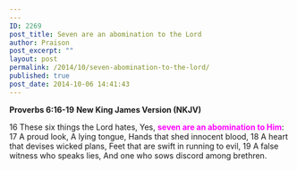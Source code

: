 ```yaml
---
---
ID: 2269
post_title: Seven are an abomination to the Lord
author: Praison
post_excerpt: ""
layout: post
permalink: /2014/10/seven-abomination-to-the-lord/
published: true
post_date: 2014-10-06 14:41:43
---
```

<strong>Proverbs 6:16-19</strong>
<strong> New King James Version (NKJV)</strong>

16 These six things the Lord hates,
Yes, <span style="color: #ff00ff;"><strong>seven are an abomination to Him</strong></span>:
17 A proud look,
A lying tongue,
Hands that shed innocent blood,
18 A heart that devises wicked plans,
Feet that are swift in running to evil,
19 A false witness who speaks lies,
And one who sows discord among brethren.